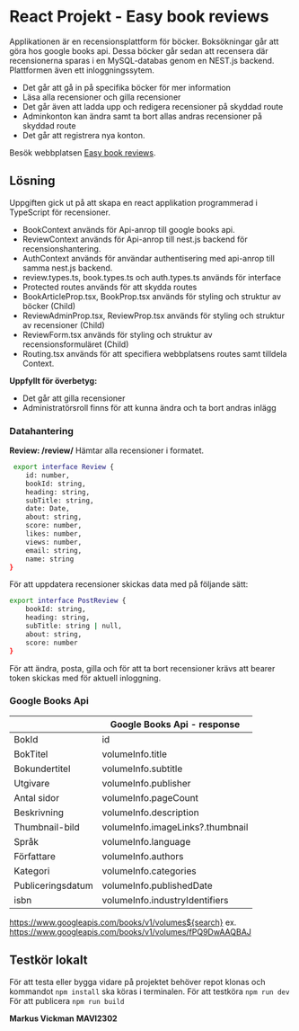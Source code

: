 # React Projekt - Easy book reviews
Applikationen är en recensionsplattform för böcker. Boksökningar går att göra hos google books api. Dessa böcker går sedan att recensera där recensionerna sparas i en MySQL-databas genom en NEST.js backend. Plattformen även ett inloggningssytem.

* Det går att gå in på specifika böcker för mer information 
* Läsa alla recensioner och gilla recensioner 
* Det går även att ladda upp och redigera recensioner på skyddad route
* Adminkonton kan ändra samt ta bort allas andras recensioner på skyddad route
* Det går att registrera nya konton. 

Besök webbplatsen [Easy book reviews](https://easy-book-reviews.netlify.app/).

## Lösning
Uppgiften gick ut på att skapa en react applikation programmerad i TypeScript för recensioner.

* BookContext används för Api-anrop till google books api.
* ReviewContext används för Api-anrop till nest.js backend för recensionshantering.
* AuthContext används för användar authentisering med api-anrop till samma nest.js backend.
* review.types.ts, book.types.ts och auth.types.ts används för interface
* Protected routes används för att skydda routes
* BookArticleProp.tsx, BookProp.tsx används för styling och struktur av böcker (Child)
* ReviewAdminProp.tsx, ReviewProp.tsx används för styling och struktur av recensioner (Child)
* ReviewForm.tsx används för styling och struktur av recensionsformuläret (Child)
* Routing.tsx används för att specifiera webbplatsens routes samt tilldela Context.

**Uppfyllt för överbetyg:**
* Det går att gilla recensioner
* Administratörsroll finns för att kunna ändra och ta bort andras inlägg

### Datahantering

**Review: /review/**
 Hämtar alla recensioner i formatet.

```bash
 export interface Review {
    id: number,
    bookId: string,
    heading: string,
    subTitle: string,
    date: Date,
    about: string,
    score: number,
    likes: number,
    views: number,
    email: string,
    name: string
}
```

För att uppdatera recensioner skickas data med på följande sätt:

```bash
export interface PostReview {
    bookId: string,
    heading: string,
    subTitle: string | null,
    about: string,
    score: number
}
```

För att ändra, posta, gilla och för att ta bort recensioner krävs att bearer token skickas med för aktuell inloggning.

### Google Books Api

|                         | Google Books Api - response               |              
|-------------------------|-------------------------------------------|
|BokId                    |id                                         |              
|BokTitel                 |volumeInfo.title                           |              
|Bokundertitel            |volumeInfo.subtitle                        |            
|Utgivare                 |volumeInfo.publisher                       |              
|Antal sidor              |volumeInfo.pageCount                       |              
|Beskrivning              |volumeInfo.description                     |
|Thumbnail-bild           |volumeInfo.imageLinks?.thumbnail           |              
|Språk                    |volumeInfo.language                        |
|Författare               |volumeInfo.authors                         |
|Kategori                 |volumeInfo.categories                      |
|Publiceringsdatum        |volumeInfo.publishedDate                   |
|isbn                     |volumeInfo.industryIdentifiers             |                    

https://www.googleapis.com/books/v1/volumes${search}
ex. https://www.googleapis.com/books/v1/volumes/fPQ9DwAAQBAJ

## Testkör lokalt
För att testa eller bygga vidare på projektet behöver repot klonas och kommandot ` npm install ` ska köras i terminalen.
För att testköra ` npm run dev `
För att publicera ` npm run build `

**Markus Vickman**
**MAVI2302**

